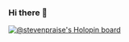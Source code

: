 ### Hi there 👋

<!--
**Devbysteph/Devbysteph** is a ✨ _special_ ✨ repository because its `README.md` (this file) appears on your GitHub profile.

Here are some ideas to get you started:

- 🔭 I’m currently working on ...
- 🌱 I’m currently learning ...
- 👯 I’m looking to collaborate on ...
- 🤔 I’m looking for help with ...
- 💬 Ask me about ...
- 📫 How to reach me: ...
- 😄 Pronouns: ...
- ⚡ Fun fact: ...
-->
[![@stevenpraise's Holopin board](https://holopin.io/api/user/board?user=stevenpraise)](https://holopin.io/@stevenpraise)
